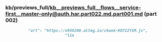 ### kb/previews_full/kb__previews_full__flows__service-first__master-only@auth.har.part022.md.part001.md (part 002)

```md
          "url": "https://n958200.alteg.io/chunk-KO722YSM.js",
                          "lin
```

```
